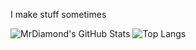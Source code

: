 I make stuff sometimes

![MrDiamond's GitHub Stats](https://github-readme-stats.vercel.app/api?username=mrdiamonddog&show_icons=true&theme=tokyonight)
![Top Langs](https://github-readme-stats.vercel.app/api/top-langs/?username=mrdiamonddog&layout=compact&theme=tokyonight)

